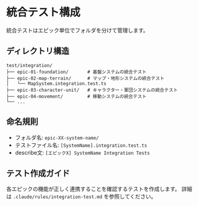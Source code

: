 # 統合テスト構成

統合テストはエピック単位でフォルダを分けて管理します。

## ディレクトリ構造

```
test/integration/
├── epic-01-foundation/       # 基盤システムの統合テスト
├── epic-02-map-terrain/      # マップ・地形システムの統合テスト
│   └── MapSystem.integration.test.ts
├── epic-03-character-unit/   # キャラクター・軍団システムの統合テスト
├── epic-04-movement/         # 移動システムの統合テスト
└── ...
```

## 命名規則

- フォルダ名: `epic-XX-system-name/`
- テストファイル名: `[SystemName].integration.test.ts`
- describe文: `[エピックX] SystemName Integration Tests`

## テスト作成ガイド

各エピックの機能が正しく連携することを確認するテストを作成します。
詳細は `.claude/rules/integration-test.md` を参照してください。